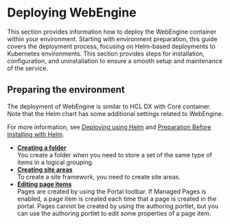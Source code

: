 # Deploying WebEngine

This section provides information how to deploy the WebEngine container within your environment. Starting with environment preparation, this guide covers the deployment process, focusing on Helm-based deployments to Kubernetes environments. This section provides steps for installation, configuration, and uninstallation to ensure a smooth setup and maintenance of the service.

## Preparing the environment

The deployment of WebEngine is similar to HCL DX with Core container. Note that the Helm chart has some additional settings related to WebEngine.

For more information, see [Deploying using Helm](../../install/container/helm_deployment/overview.md) and [Preparation Before Installing with Helm](../../install/container/helm_deployment/preparation/index.md).

-   **[Creating a folder](folders.md)**  
You create a folder when you need to store a set of the same type of items in a logical grouping.
-   **[Creating site areas](wcm_dev_sites_items_creating.md)**  
To create a site framework, you need to create site areas.
-   **[Editing page items](./pages/index.md)**  
Pages are created by using the Portal toolbar. If Managed Pages is enabled, a page item is created each time that a page is created in the portal. Pages cannot be created by using the authoring portlet, but you can use the authoring portlet to edit some properties of a page item.